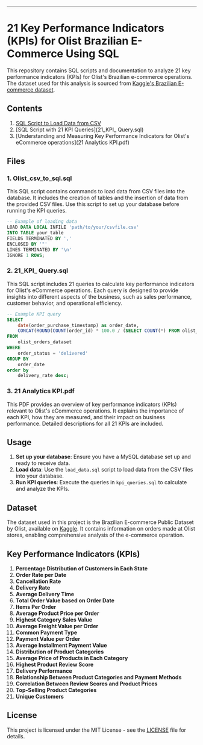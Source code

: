 

---

# 21 Key Performance Indicators (KPIs) for Olist Brazilian E-Commerce Using SQL

This repository contains SQL scripts and documentation to analyze 21 key performance indicators (KPIs) for Olist's Brazilian e-commerce operations. The dataset used for this analysis is sourced from [Kaggle's Brazilian E-commerce dataset](https://www.kaggle.com/datasets/olistbr/brazilian-ecommerce).

## Contents

1. [SQL Script to Load Data from CSV](Olist_csv_to_sql.sql)
2. [SQL Script with 21 KPI Queries](21_KPI_ Query.sql)
3. [Understanding and Measuring Key Performance Indicators for Olist's eCommerce operations](21 Analytics KPI.pdf)

## Files

### 1. Olist_csv_to_sql.sql
This SQL script contains commands to load data from CSV files into the database. It includes the creation of tables and the insertion of data from the provided CSV files. Use this script to set up your database before running the KPI queries.

```sql
-- Example of loading data
LOAD DATA LOCAL INFILE 'path/to/your/csvfile.csv'
INTO TABLE your_table
FIELDS TERMINATED BY ','
ENCLOSED BY '"'
LINES TERMINATED BY '\n'
IGNORE 1 ROWS;
```

### 2. 21_KPI_ Query.sql
This SQL script includes 21 queries to calculate key performance indicators for Olist's eCommerce operations. Each query is designed to provide insights into different aspects of the business, such as sales performance, customer behavior, and operational efficiency.

```sql
-- Example KPI query
SELECT 
	date(order_purchase_timestamp) as order_date,
    CONCAT(ROUND(COUNT(order_id) * 100.0 / (SELECT COUNT(*) FROM olist_orders_dataset), 2), ' %') AS delivery_rate
FROM 
    olist_orders_dataset
WHERE 
    order_status = 'delivered'
GROUP BY 
    order_date
order by 
	delivery_rate desc;
```

### 3. 21 Analytics KPI.pdf
This PDF provides an overview of key performance indicators (KPIs) relevant to Olist's eCommerce operations. It explains the importance of each KPI, how they are measured, and their impact on business performance. Detailed descriptions for all 21 KPIs are included.

## Usage

1. **Set up your database**: Ensure you have a MySQL database set up and ready to receive data.
2. **Load data**: Use the `load_data.sql` script to load data from the CSV files into your database.
3. **Run KPI queries**: Execute the queries in `kpi_queries.sql` to calculate and analyze the KPIs.

## Dataset

The dataset used in this project is the Brazilian E-commerce Public Dataset by Olist, available on [Kaggle](https://www.kaggle.com/datasets/olistbr/brazilian-ecommerce). It contains information on orders made at Olist stores, enabling comprehensive analysis of the e-commerce operation.

## Key Performance Indicators (KPIs)

1. **Percentage Distribution of Customers in Each State**
2. **Order Rate per Date**
3. **Cancellation Rate**
4. **Delivery Rate**
5. **Average Delivery Time**
6. **Total Order Value based on Order Date**
7. **Items Per Order**
8. **Average Product Price per Order**
9. **Highest Category Sales Value**
10. **Average Freight Value per Order**
11. **Common Payment Type**
12. **Payment Value per Order**
13. **Average Installment Payment Value**
14. **Distribution of Product Categories**
15. **Average Price of Products in Each Category**
16. **Highest Product Review Score**
17. **Delivery Performance**
18. **Relationship Between Product Categories and Payment Methods**
19. **Correlation Between Review Scores and Product Prices**
20. **Top-Selling Product Categories**
21. **Unique Customers**

## License

This project is licensed under the MIT License - see the [LICENSE](LICENSE) file for details.

